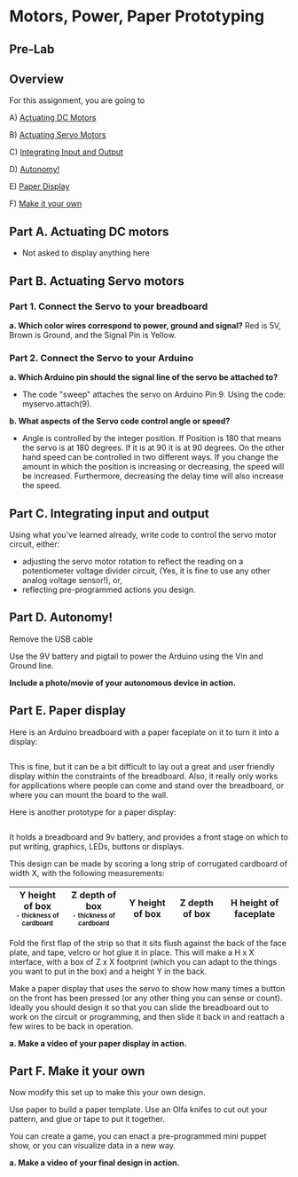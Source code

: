 
# Motors, Power, Paper Prototyping
## Pre-Lab
## Overview
For this assignment, you are going to 

A) [Actuating DC Motors](#part-a-actuating-dc-motors) 

B) [Actuating Servo Motors](#part-b-actuating-servo-motors) 

C) [Integrating Input and Output](#part-c-integrating-input-and-output)

D) [Autonomy!](#part-d-autonomy)

E) [Paper Display](#part-e-paper-display) 

F) [Make it your own](#part-f-make-it-your-own)

## Part A. Actuating DC motors
* Not asked to display anything here

## Part B. Actuating Servo motors
### Part 1. Connect the Servo to your breadboard
**a. Which color wires correspond to power, ground and signal?**
Red is 5V, Brown is Ground, and the Signal Pin is Yellow.

### Part 2. Connect the Servo to your Arduino
**a. Which Arduino pin should the signal line of the servo be attached to?**
* The code "sweep" attaches the servo on Arduino Pin 9. Using the code: myservo.attach(9).

**b. What aspects of the Servo code control angle or speed?**
* Angle is controlled by the integer position. If Position is 180 that means the servo is at 180 degrees. If it is at 90 it is at 90 degrees. On the other hand speed can be controlled in two different ways. If you change the amount in which the position is increasing or decreasing, the speed will be increased. Furthermore, decreasing the delay time will also increase the speed. 

## Part C. Integrating input and output

Using what you've learned already, write code to control the servo motor circuit, either:
* adjusting the servo motor rotation to reflect the reading on a potentiometer voltage divider circuit, (Yes, it is fine to use any other analog voltage sensor!), or, 
* reflecting pre-programmed actions you design. 

## Part D. Autonomy!

Remove the USB cable

Use the 9V battery and pigtail to power the Arduino using the Vin and Ground line.

**Include a photo/movie of your autonomous device in action.**

## Part E. Paper display

Here is an Arduino breadboard with a paper faceplate on it to turn it into a display:

![]()

This is fine, but it can be a bit difficult to lay out a great and user friendly display within the constraints of the breadboard. Also, it really only works for applications where people can come and stand over the breadboard, or where you can mount the board to the wall.

Here is another prototype for a paper display:

![]()

It holds a breadboard and 9v battery, and provides a front stage on which to put writing, graphics, LEDs, buttons or displays.

This design can be made by scoring a long strip of corrugated cardboard of width X, with the following measurements:

| Y height of box <br> <sub><sup>- thickness of cardboard</sup></sub> | Z  depth of box <br><sub><sup>- thickness of cardboard</sup></sub> | Y height of box  | Z  depth of box | H height of faceplate |
| --- | --- | --- | --- | --- | 

Fold the first flap of the strip so that it sits flush against the back of the face plate, and tape, velcro or hot glue it in place. This will make a H x X interface, with a box of Z x X footprint (which you can adapt to the things you want to put in the box) and a height Y in the back. 

Make a paper display that uses the servo to show how many times a button on the front has been pressed (or any other thing you can sense or count). Ideally you should design it so that you can slide the breadboard out to work on the circuit or programming, and then slide it back in and reattach a few wires to be back in operation.


**a. Make a video of your paper display in action.**

## Part F. Make it your own

Now modify this set up to make this your own design. 

Use paper to build a paper template. Use an Olfa knifes to cut out your pattern, and glue or tape to put it together. <!--If you'd like to use the paper cutter, [here's how](https://github.com/FAR-Lab/Developing-and-Designing-Interactive-Devices/wiki/How-to-use-the-Silhouette-Cameo-Cutter).-->

You can create a game, you can enact a pre-programmed mini puppet show, or you can visualize data in a new way.

<!--If your design involves having someone controlling the puppet in real time (e.g. using sensors), please film that happening. Otherwise, film the puppet performing it's moves. -->

**a. Make a video of your final design in action.**
